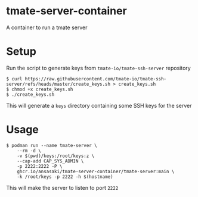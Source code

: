 # tmate-server-container
A container to run a tmate server

# Setup
Run the script to generate keys from `tmate-io/tmate-ssh-server` repository

```
$ curl https://raw.githubusercontent.com/tmate-io/tmate-ssh-server/refs/heads/master/create_keys.sh > create_keys.sh
$ chmod +x create_keys.sh
$ ./create_keys.sh
```

This will generate a `keys` directory containing some SSH keys for the server

# Usage
```
$ podman run --name tmate-server \
    --rm -d \
    -v $(pwd)/keys:/root/keys:z \
    --cap-add CAP_SYS_ADMIN \
    -p 2222:2222 -P \
    ghcr.io/ansasaki/tmate-server-container/tmate-server:main \
    -k /root/keys -p 2222 -h $(hostname)
```

This will make the server to listen to port `2222`
